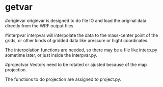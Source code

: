 # getvar

#originvar
originvar is designed to do file IO and load the original data directly from the WRF output files.

#interpvar
interpvar will interpolate the data to the mass-center point of the grids, or other kinds of gridded data like pressure or hight coordinates.

The interpolation functions are needed, so there may be a file like interp.py sometime later, or just inside the interpvar.py.

#projectvar
Vectors need to be rotated or ajusted because of the map projection.

The functions to do projection are assigned to project.py. 


